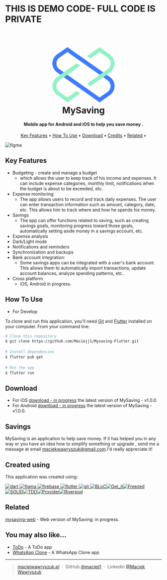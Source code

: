 <h1>THIS IS DEMO CODE- FULL CODE IS PRIVATE</h1>
<h1 align="center">
  <br>
  <a href=""><img src="assets/images/logos/logo.svg" alt="Markdownify" width="200"></a>
  <br>
  MySaving
  <br>
</h1>

<h4 align="center">Mobile app for Android and iOS to help you save money 
<!-- <a href="http://electron.atom.io" target="_blank">Electron</a> -->
.</h4>

<!-- <p align="center">
  <a href="https://badge.fury.io/js/electron-markdownify">
    <img src="https://badge.fury.io/js/electron-markdownify.svg"
         alt="Gitter">
  </a>
  <a href="https://gitter.im/amitmerchant1990/electron-markdownify"><img src="https://badges.gitter.im/amitmerchant1990/electron-markdownify.svg"></a>
  <a href="https://saythanks.io/to/bullredeyes@gmail.com">
      <img src="https://img.shields.io/badge/SayThanks.io-%E2%98%BC-1EAEDB.svg">
  </a>
  <a href="https://www.paypal.me/AmitMerchant">
    <img src="https://img.shields.io/badge/$-donate-ff69b4.svg?maxAge=2592000&amp;style=flat">
  </a>
</p> -->

<p align="center">
  <a href="#key-features">Key Features</a> •
  <a href="#how-to-use">How To Use</a> •
  <a href="#download">Download</a> •
  <a href="#credits">Credits</a> •
  <a href="#related">Related</a> •
</p>

<img src="assets/images/socials/social.png" alt="figma"/>

## Key Features

* Budgeting - create and manage a budget
  - which allows the user to keep track of his income and expenses. It can include expense categories, monthly limit, notifications when the budget is about to be exceeded, etc.
* Expense monitoring
  - The app allows users to record and track daily expenses. The user can enter transaction information such as amount, category, date, etc. This allows him to track where and how he spends his money.
* Savings
  - The app can offer functions related to saving, such as creating savings goals, monitoring progress toward those goals, automatically setting aside money in a savings account, etc.
* Expense analysis
* Dark/Light mode
* Notifications and reminders
* Synchronization and backups
* Bank account integration:
  - Some savings apps can be integrated with a user's bank account. This allows them to automatically import transactions, update account balances, analyze spending patterns, etc..
* Cross platform
  - iOS, Android in progress.

## How To Use
* For Develop

To clone and run this application, you'll need [Git](https://git-scm.com) and [Flutter](https://docs.flutter.dev/get-started/install) installed on your computer. From your command line:

```bash
# Clone this repository
$ git clone https://github.com/Maciejj1/Mysaving-Flutter.git

# Install dependencies
$ flutter pub get

# Run the app
$ flutter run
```

## Download

- For iOS [download - in progress]() the latest version of MySaving - v1.0.0.
- For Android [download - in progress]() the latest version of MySaving - v1.0.0.

## Savings

MySaving is an application to help save money. If it has helped you in any way or you have an idea how to simplify something or upgrade , send me a message at email <maciekwawryszuk@gmail.com>.I'd really appreciate it!

## Created using

This application was created using:

<p align="left"> <a href="https://dart.dev" target="_blank" rel="noreferrer"> <img src="https://www.vectorlogo.zone/logos/dartlang/dartlang-icon.svg" alt="dart" width="40" height="40"/> </a> <a href="https://www.figma.com/" target="_blank" rel="noreferrer"> <img src="https://www.vectorlogo.zone/logos/figma/figma-icon.svg" alt="figma" width="40" height="40"/> </a> <a href="https://firebase.google.com/" target="_blank" rel="noreferrer"> <img src="https://www.vectorlogo.zone/logos/firebase/firebase-icon.svg" alt="firebase" width="40" height="40"/> </a> <a href="https://flutter.dev" target="_blank" rel="noreferrer"> <img src="https://www.vectorlogo.zone/logos/flutterio/flutterio-icon.svg" alt="flutter" width="40" height="40"/> </a> <a href="https://git-scm.com/" target="_blank" rel="noreferrer"> <img src="https://www.vectorlogo.zone/logos/git-scm/git-scm-icon.svg" alt="git" width="40" height="40"/> </a><a href="https://bloclibrary.dev" target="_blank" rel="noreferrer"><img src="https://plugins.jetbrains.com/files/12129/261752/icon/pluginIcon.png" alt="BLoC" width="35" height="40"></a><a href="https://pub.dev/packages/get_it" target="_blank" rel="noreferrer"><img src="https://cdn-icons-png.flaticon.com/512/2764/2764577.png" alt="Get_it" width="40" height="40"/></a><a href="https://pub.dev/packages/freezed" target="_blank" rel="noreferrer"><img src="https://cdn-icons-png.flaticon.com/512/3778/3778958.png" alt="Freezed" width="40" height="40"/></a><a href="https://en.wikipedia.org/wiki/SOLID" target="_blank" rel="noreferrer"><img src="https://i0.wp.com/i.postimg.cc/zB23GX8D/Solid-principles.png?w=1230&ssl=1" alt="SOLID" width="50" height="40"/></a><a href="https://en.wikipedia.org/wiki/Test-driven_development" target="_blank" rel="noreferrer"><img src="https://cdn-media-1.freecodecamp.org/images/6k9ojiN7VEFUUNKroUU62gZVf2pzzPnC5IbV" alt="TDD" width="40" height="40"/></a><a href="https://pub.dev/packages/provider" target="_blank" rel="noreferrer"><img src="https://zaraclaj.gallerycdn.vsassets.io/extensions/zaraclaj/flutter-provider-snippets/1.5.0/1576048382786/Microsoft.VisualStudio.Services.Icons.Default" alt="Provider" width="40" height="40"/></a><a href="https://riverpod.dev" target="_blank" rel="noreferrer"><img src="https://riverpod.dev/img/logo.png" alt="Riverpod" width="40" height="40"/></a></p>

## Related

[mysaving-web](https://github.com/Maciejj1/Mysaving-Angular) - Web version of MySaving: in progress.

## You may also like...

- [ToDo](https://github.com/Maciejj1/To-Do-App) - A ToDo app
- [WhatsApp Clone](https://github.com/Maciejj1/WhatsApp-Flutter) - A WhatsApp Clone app

---

> [maciejwawryszuk.pl](https://maciejwawryszuk.pl) &nbsp;&middot;&nbsp;
> GitHub [@maciejj1](https://github.com/Maciejj1) &nbsp;&middot;&nbsp;
> Linkedin [@Maciek Wawryszuk](https://www.linkedin.com/in/maciek-wawryszuk-484737225/)

